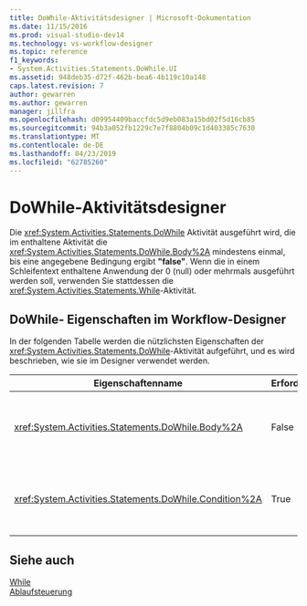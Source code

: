 ```yaml
---
title: DoWhile-Aktivitätsdesigner | Microsoft-Dokumentation
ms.date: 11/15/2016
ms.prod: visual-studio-dev14
ms.technology: vs-workflow-designer
ms.topic: reference
f1_keywords:
- System.Activities.Statements.DoWhile.UI
ms.assetid: 948deb35-d72f-462b-bea6-4b119c10a148
caps.latest.revision: 7
author: gewarren
ms.author: gewarren
manager: jillfra
ms.openlocfilehash: d09954409baccfdc5d9eb083a15bd02f5d16cb85
ms.sourcegitcommit: 94b3a052fb1229c7e7f8804b09c1d403385c7630
ms.translationtype: MT
ms.contentlocale: de-DE
ms.lasthandoff: 04/23/2019
ms.locfileid: "62785260"
---
```

# <a name="dowhile-activity-designer"></a>DoWhile-Aktivitätsdesigner
Die <xref:System.Activities.Statements.DoWhile> Aktivität ausgeführt wird, die im enthaltene Aktivität die <xref:System.Activities.Statements.DoWhile.Body%2A> mindestens einmal, bis eine angegebene Bedingung ergibt **"false"**. Wenn die in einem Schleifentext enthaltene Anwendung der 0 (null) oder mehrmals ausgeführt werden soll, verwenden Sie stattdessen die <xref:System.Activities.Statements.While>-Aktivität.  
  
## <a name="dowhile-properties-in-the-workflow-designer"></a>DoWhile- Eigenschaften im Workflow-Designer  
 In der folgenden Tabelle werden die nützlichsten Eigenschaften der <xref:System.Activities.Statements.DoWhile>-Aktivität aufgeführt, und es wird beschrieben, wie sie im Designer verwendet werden.  
  
|Eigenschaftenname|Erforderlich|Verwendung|  
|-------------------|--------------|-----------|  
|<xref:System.Activities.Statements.DoWhile.Body%2A>|False|Die Aktivität, die ausgeführt werden, solange die Bedingung **"true"**. Hinzufügen der <xref:System.Activities.Statements.DoWhile.Body%2A> -Aktivität, indem Sie eine Aktivität aus der Toolbox in die **Text** Feld der **DoWhile** Aktivitäts-Designer, mit dem Hinweistext "Aktivität hier ablegen".|  
|<xref:System.Activities.Statements.DoWhile.Condition%2A>|True|Die Bedingung, die nach jedem Schleifendurchlauf ausgewertet werden soll. Festlegen der <xref:System.Activities.Statements.DoWhile.Condition%2A>, geben Sie einen [!INCLUDE[vbprvb](../includes/vbprvb-md.md)] Ausdruck in der **Bedingung** Feld der **DoWhile** -Aktivitätsdesigner oder im Eigenschaftenraster.|  
  
## <a name="see-also"></a>Siehe auch  
 [While](../workflow-designer/while-activity-designer.md)   
 [Ablaufsteuerung](../workflow-designer/control-flow-activity-designers.md)